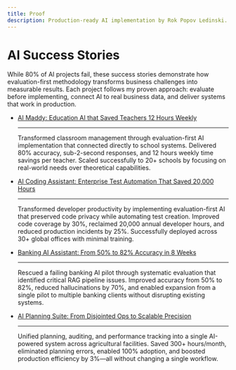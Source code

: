 ```yaml
---
title: Proof
description: Production-ready AI implementation by Rok Popov Ledinski. Proven solutions that transform AI failures into measurable business success through evaluation-first methodology.
---
```


# AI Success Stories

While 80% of AI projects fail, these success stories demonstrate how evaluation-first methodology transforms business challenges into measurable results. Each project follows my proven approach: evaluate before implementing, connect AI to real business data, and deliver systems that work in production.

<div class="grid cards" markdown>

-   [AI Maddy: Education AI that Saved Teachers 12 Hours Weekly](projects/ai-maddy.md)

    ---

    Transformed classroom management through evaluation-first AI implementation that connected directly to school systems. Delivered 80% accuracy, sub-2-second responses, and 12 hours weekly time savings per teacher. Scaled successfully to 20+ schools by focusing on real-world needs over theoretical capabilities.

- [AI Coding Assistant: Enterprise Test Automation That Saved 20,000 Hours](projects/ai-coding-assistant.md)

    ---

    Transformed developer productivity by implementing evaluation-first AI that preserved code privacy while automating test creation. Improved code coverage by 30%, reclaimed 20,000 annual developer hours, and reduced production incidents by 25%. Successfully deployed across 30+ global offices with minimal training.

-   [Banking AI Assistant: From 50% to 82% Accuracy in 8 Weeks](projects/banking-ai-assistant.md)

    ---

    Rescued a failing banking AI pilot through systematic evaluation that identified critical RAG pipeline issues. Improved accuracy from 50% to 82%, reduced hallucinations by 70%, and enabled expansion from a single pilot to multiple banking clients without disrupting existing systems.

-   [AI Planning Suite: From Disjointed Ops to Scalable Precision](projects/ai-planning-suite.md)

    ---

    Unified planning, auditing, and performance tracking into a single AI-powered system across agricultural facilities. Saved 300+ hours/month, eliminated planning errors, enabled 100% adoption, and boosted production efficiency by 3%—all without changing a single workflow.

</div>